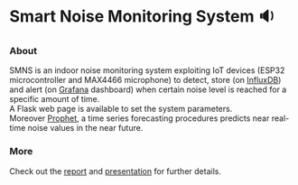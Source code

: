 # Smart Noise Monitoring System :sound:

### About
SMNS is an indoor noise monitoring system exploiting IoT devices (ESP32 microcontroller and MAX4466 microphone) to detect, store (on [InfluxDB](https://www.influxdata.com)) and alert (on [Grafana](https://grafana.com) dashboard) when certain noise level is reached for a specific amount of time. </br>
A Flask web page is available to set the system parameters. </br>
Moreover [Prophet](https://facebook.github.io/prophet/), a time series forecasting procedures predicts near real-time noise values in the near future.

### More
Check out the [report](https://github.com/igor-iurevici/iot-snms/blob/main/report.pdf) and [presentation](https://github.com/igor-iurevici/iot-snms/blob/main/presentation.pdf) for further details.
